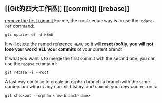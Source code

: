 ## [[Git的四大工作區]] [[commit]] [[rebase]]

[remove the first commit ](https://stackoverflow.com/questions/10911317/how-to-remove-the-first-commit-in-git)
For me, the most secure way is to use the `update-ref` command:

```
git update-ref -d HEAD
```

It will delete the named reference `HEAD`, so it will **reset (softly, you will not lose your work) ALL your commits** of your current branch.

If what you want is to merge the first commit with the second one, you can use the `rebase` command:

```
git rebase -i --root
```

A last way could be to create an orphan branch, a branch with the same content but without any commit history, and commit your new content on it:

```
git checkout --orphan <new-branch-name>
```